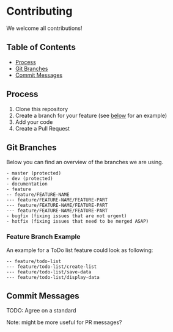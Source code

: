 # Contributing

We welcome all contributions!

## Table of Contents

* [Process](#process)
* [Git Branches](#git-branches)
* [Commit Messages](#commit-messages)

## Process

1. Clone this repository
2. Create a branch for your feature (see [below](#feature-branch-example) for an example)
3. Add your code
4. Create a Pull Request

## Git Branches

Below you can find an overview of the branches we are using.

```
- master (protected)
- dev (protected)
- documentation
- feature
-- feature/FEATURE-NAME
--- feature/FEATURE-NAME/FEATURE-PART
--- feature/FEATURE-NAME/FEATURE-PART
--- feature/FEATURE-NAME/FEATURE-PART
- bugfix (fixing issues that are not urgent)
- hotfix (fixing issues that need to be merged ASAP)
```

### Feature Branch Example

An example for a ToDo list feature could look as following:

```
-- feature/todo-list
--- feature/todo-list/create-list
--- feature/todo-list/save-data
--- feature/todo-list/display-data
```

## Commit Messages

TODO: Agree on a standard

Note: might be more useful for PR messages?
